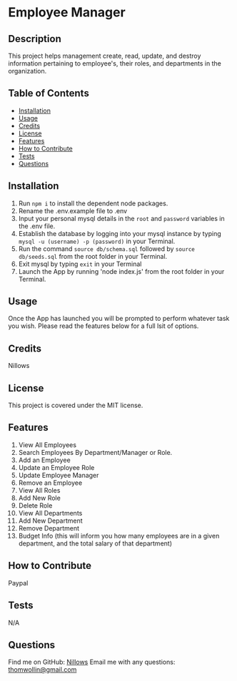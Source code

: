 
# Employee Manager

## Description 
This project helps management create, read, update, and destroy information pertaining to employee's, their roles, and departments in the organization.

## Table of Contents
- [Installation](#installation)
- [Usage](#usage)
- [Credits](#credits)
- [License](#license)
- [Features](#features)
- [How to Contribute](#how-to-contribute)
- [Tests](#tests)
- [Questions](#questions)

## Installation
1. Run `npm i` to install the dependent node packages.
2. Rename the .env.example file to .env
3. Input your personal mysql details in the `root` and `password` variables in the .env file.
4. Establish the database by logging into your mysql instance by typing `mysql -u (username) -p (password)` in your Terminal.
5. Run the command `source db/schema.sql` followed by `source db/seeds.sql` from the root folder in your Terminal.
6. Exit mysql by typing `exit` in your Terminal
7. Launch the App by running 'node index.js' from the root folder in your Terminal.

## Usage 
Once the App has launched you will be prompted to perform whatever task you wish. Please read the features below for a full lsit of options.

## Credits
Nillows

## License
This project is covered under the MIT license.

## Features
1. View All Employees
2. Search Employees By Department/Manager or Role.
3. Add an Employee
4. Update an Employee Role
5. Update Employee Manager
6. Remove an Employee
7. View All Roles
8. Add New Role
9. Delete Role
10. View All Departments
11. Add New Department
12. Remove Department
13. Budget Info (this will inform you how many employees are in a given department, and the total salary of that department)

## How to Contribute
Paypal

## Tests
N/A

## Questions
Find me on GitHub: [Nillows](https://github.com/Nillows)
Email me with any questions: thomwollin@gmail.com
